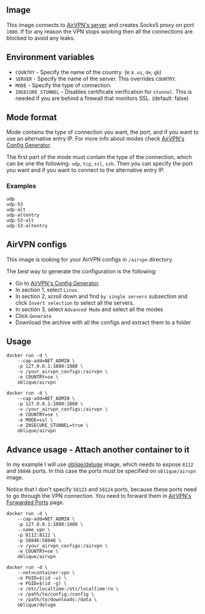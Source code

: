 ## Image

This image connects to [AirVPN's server](https://airvpn.org) and creates Socks5
proxy on port `1080`. If for any reason the VPN stops working then all the
connections are blocked to avoid any leaks.

## Environment variables

* `COUNTRY` - Specify the name of the country. (e.x. `us`, `de`, `gb`)
* `SERVER` - Specify the name of the server. This overrides `COUNTRY`.
* `MODE` - Specify the type of connection.
* `INSECURE_STUNNEL` - Disables certificate verification for `stunnel`. This is needed if you are behind a firewall that monitors SSL. (default: false)

## Mode format

Mode contains the type of connection you want, the port, and if you want to use
an alternative entry IP. For more info about modes check
[AirVPN's Config Generator](https://airvpn.org/generator/).

The first part of the mode must contain the type of the connection, which can
be one the following: `udp`, `tcp`, `ssl`, `ssh`.
Then you can specify the port you want and if you want to connect to the alternative entry IP.

### Examples

```
udp
udp-53
udp-alt
udp-altentry
udp-53-alt
udp-53-altentry
```

## AirVPN configs

This image is looking for your AirVPN configs in `/airvpn` directory.

The best way to generate the configuration is the following:
* Go to [AirVPN's Config Generator](https://airvpn.org/generator/).
* In section 1, select `Linux`.
* In section 2, scroll down and find `by single servers` subsection and click
  `Invert selection` to select all the servers.
* In section 3, select `Advanced Mode` and select all the modes
* Click `Generate`
* Download the archive with all the configs and extract them to a folder

## Usage

```
docker run -d \
    --cap-add=NET_ADMIN \
    -p 127.0.0.1:1080:1080 \
    -v /your_airvpn_configs:/airvpn \
    -e COUNTRY=se \
    oblique/airvpn
```

```
docker run -d \
    --cap-add=NET_ADMIN \
    -p 127.0.0.1:1080:1080 \
    -v /your_airvpn_configs:/airvpn \
    -e COUNTRY=se \
    -e MODE=ssl \
    -e INSECURE_STUNNEL=true \
    oblique/airvpn
```

## Advance usage - Attach another container to it

In my example I will use [obliqe/deluge](https://hub.docker.com/r/oblique/deluge/) image,
which needs to expose `8112` and `58846` ports. In this case the ports must be specified
on `oblique/airvpn` image.

Notice that I don't specify `58123` and `58124` ports, because these ports need
to go through the VPN connection. You need to forward them in
[AirVPN's Forwarded Ports](https://airvpn.org/ports/) page.

```
docker run -d \
    --cap-add=NET_ADMIN \
    -p 127.0.0.1:1080:1080 \
    --name vpn \
    -p 8112:8112 \
    -p 58846:58846 \
    -v /your_airvpn_configs:/airvpn \
    -e COUNTRY=se \
    oblique/airvpn
```

```
docker run -d \
    --net=container:vpn \
    -e PUID=$(id -u) \
    -e PGID=$(id -g) \
    -v /etc/localtime:/etc/localtime:ro \
    -v /path/to/config:/config \
    -v /path/to/downloads:/data \
    oblique/deluge
```
